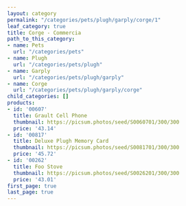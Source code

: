 ```yaml
---
layout: category
permalink: "/categories/pets/plugh/garply/corge/1"
leaf_category: true
title: Corge - Commercia
path_to_this_category:
- name: Pets
  url: "/categories/pets"
- name: Plugh
  url: "/categories/pets/plugh"
- name: Garply
  url: "/categories/pets/plugh/garply"
- name: Corge
  url: "/categories/pets/plugh/garply/corge"
child_categories: []
products:
- id: '00607'
  title: Grault Cell Phone
  thumbnail: https://picsum.photos/seed/S0060701/300/300
  price: '43.14'
- id: '00817'
  title: Deluxe Plugh Memory Card
  thumbnail: https://picsum.photos/seed/S0081701/300/300
  price: '45.72'
- id: '00262'
  title: Foo Stove
  thumbnail: https://picsum.photos/seed/S0026201/300/300
  price: '43.01'
first_page: true
last_page: true
---
```

